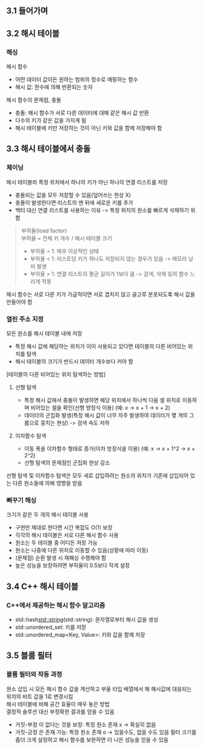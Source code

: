
## 3.1 들어가며

## 3.2 해시 테이블

### 해싱
해시 함수
* 어떤 데이터 값이든 원하는 범위의 정수로 매핑하는 함수
* 해시 값: 한수에 의해 반환되는 숫자

해시 함수의 문제점, 충돌
* 충돌: 해시 함수가 서로 다른 데이터에 대해 같은 해시 값 반환
* 다수의 키가 같은 값을 가지게 됨
* 해시 테이블에 키만 저장하는 것이 아닌 키와 값을 함께 저장해야 함

## 3.3 해시 테이블에서 충돌
### 체이닝
해시 테이블릐 특정 위치에서 하나의 키가 아닌 하나의 연결 리스트를 저장
* 충돌되는 값을 모두 저장할 수 있음(덮어쓰는 현상 X)
* 충돌이 발생한다면 리스트의 맨 뒤에 새로운 키를 추가
* 백터 대신 연결 리스트를 사용하는 이유 -> 특정 위치의 원소를 빠르게 삭제하기 위함

> 부하율(load factor) <br/>
> 부하율 = 전체 키 개수 / 해시 테이블 크기
> * 부하율 = 1: 매우 이상적인 상태
> * 부하율 < 1: 리스트당 키가 하나도 저장되지 않는 경우가 있음 -> 메모리 낭비 발생
> * 부하율 > 1: 연결 리스트의 평균 길이가 1보다 큼 -> 검색, 삭제 등의 함수 느리게 작동

해시 함수는 서로 다른 키가 가급적이면 서로 겹치지 않고 골고루 분포되도록 해시 값을 만들어야 함

### 열린 주소 지정
모든 원소를 해시 테이블 내에 저장
* 특정 해시 값에 해당하는 위치가 이미 사용되고 있다면 테이블의 다른 비어있는 위치를 탐색
* 해시 테이블의 크기가 반드시 데이터 개수보다 커야 함

[테이블의 다른 비어있는 위치 탐색하는 방법]
1. 선형 탐색
   * 특정 해시 값에서 충돌이 발생하면 해당 위치에서 하나씩 다음 셀 위치로 이동하며 비어있는 셀을 확인(선형 방정식 이용) (예: x -> x + 1 -> x + 2)
   * 데이터의 군집화 발생(특정 해시 값이 너무 자주 발생하여 데이터가 몇 개의 그룹으로 뭉치는 현상) -> 검색 속도 저하

2. 이차함수 탐색
   * 이동 폭을 이차함수 형태로 증가(이차 방정식을 이용) (예: x -> x + 1^2 -> x + 2^2)
   * 선형 탐색의 문제점인 군집화 현상 감소

선형 탐색 및 이차함수 탐색은 모두 새로 삽입하려는 원소의 위치가 기존에 삽입되어 있는 다른 원소들에 의해 영향을 받음

### 뻐꾸기 해싱
크기가 같은 두 개의 해시 테이블 사용
* 구현만 제대로 한다면 시간 복잡도 O(1) 보장 
* 각각의 해시 테이블은 서로 다른 해시 함수 사용
* 원소는 두 테이블 중 어디든 저장 가능
* 원소는 나중에 다른 위치로 이동할 수 있음(상황에 따라 이동)
* (문제점) 순환 발생 시 재해싱 수행해야 함
* 높은 성능을 보장하려면 부하율이 0.5보다 작게 설정


## 3.4 C++ 해시 테이블
### C++에서 제공하는 해시 함수 알고리즘
* std::hash<std::string>(std::string): 문자열로부터 해시 값을 생성
* std::unordered_set<Key>: 키를 저장
* std::unordered_map<Key, Value>: 키와 값을 함께 저장

## 3.5 블룸 필터
### 블룸 필터와 작동 과정
원소 삽입 시 모든 해시 함수 값을 계산하고 부울 타입 배열에서 해 해시값에 대응되는 위치의 비트 값을 1로 변경시킴<br>
해시 테이블에 비해 공간 효율이 매우 놓은 방법<br>
결정적 솔루션 대신 부정확한 결과를 얻을 수 있음<br>
* 거짓-부정 이 없다는 것을 보장: 특정 원소 존재 x -> 확실히 없음
* 거짓-긍정 은 존재 가능: 특정 원소 존재 o -> 있을수도, 없을 수도 있음
필터 크기를 좀더 크게 설정하고 해시 함수를 보완하면 더 나은 성능을 얻을 수 있음
